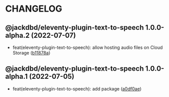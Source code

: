 # CHANGELOG

## @jackdbd/eleventy-plugin-text-to-speech 1.0.0-alpha.2 (2022-07-07)

* feat(eleventy-plugin-text-to-speech): allow hosting audio files on Cloud Storage ([b11878a](https://github.com/jackdbd/undici/commit/b11878a))

## @jackdbd/eleventy-plugin-text-to-speech 1.0.0-alpha.1 (2022-07-05)

* feat(eleventy-plugin-text-to-speech): add package ([a0df0ae](https://github.com/jackdbd/undici/commit/a0df0ae))
